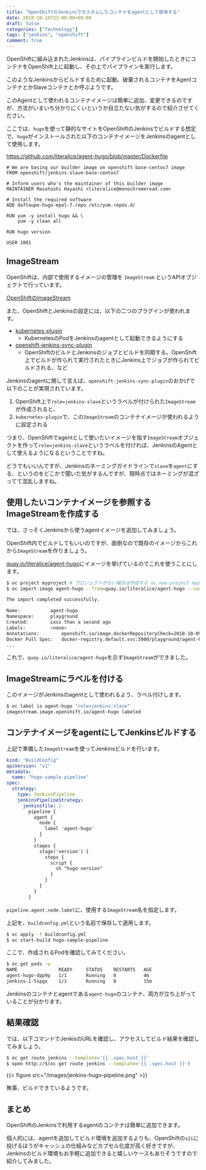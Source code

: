 ```yaml
---
title: "OpenShiftのJenkinsでカスタムしたコンテナをagentとして使用する"
date: 2018-10-16T23:00:00+09:00
draft: false
categories: ["Technology"]
tags: ["jenkins", "openshift"]
comment: true
---
```


OpenShiftに組み込まれたJenkinsは、パイプラインビルドを開始したときにコンテナをOpenShift上に起動し、その上でパイプラインを実行します。

このようなJenkinsからビルドするために起動、破棄されるコンテナをAgentコンテナとかSlaveコンテナとか呼ぶようです。

このAgentとして使われるコンテナイメージは簡単に追加、変更できるのですが、方法がいまいち分かりにくいというか目立たない気がするので紹介させてください。

ここでは、`hugo`を使って静的なサイトをOpenShiftのJenkinsでビルドする想定で、`hugo`がインストールされた以下のコンテナイメージをJenkinsのagentとして使用します。

https://github.com/literalice/agent-hugo/blob/master/Dockerfile

```docker
# We are basing our builder image on openshift base-centos7 image
FROM openshift/jenkins-slave-base-centos7

# Inform users who's the maintainer of this builder image
MAINTAINER Masatoshi Hayashi <literalice@monochromeroad.com>

# Install the required software
ADD daftaupe-hugo-epel-7.repo /etc/yum.repos.d/

RUN yum -y install hugo && \
    yum -y clean all

RUN hugo version

USER 1001
```

## ImageStream

OpenShiftは、内部で使用するイメージの管理を `ImageStream` というAPIオブジェクトで行っています。

[OpenShiftのImageStream](https://nekop.hatenablog.com/entry/2017/12/17/152353)

また、OpenShiftとJenkinsの設定には、以下の二つのプラグインが使われます。

* [kubernetes-plugin](https://github.com/jenkinsci/kubernetes-plugin)
  * KubernetesのPodをJenkinsのagentとして起動できるようにする
* [openshift-jenkins-sync-plugin](https://github.com/openshift/jenkins-sync-plugin)
  * OpenShiftのビルドとJenkinsのジョブとビルドを同期する。OpenShift上でビルドが作られて実行されたときにJenkins上でジョブが作られてビルドされる、など

Jenkinsのagentに関して言えば、`openshift-jenkins-sync-plugin`のおかげで以下のことが実現されています。

1. OpenShift上で`role=jenkins-slave`というラベルが付けられた`ImageStream`が作成されると、
2. `kubernetes-plugin`で、この`ImageStream`のコンテナイメージが使われるように設定される

つまり、OpenShiftでagentとして使いたいイメージを指す`ImageStream`オブジェクトを作って`role=jenkins-slave`というラベルを付ければ、JenkinsのAgentとして使えるようになるということですね。

どうでもいいんですが、Jenkinsのネーミングガイドラインで`slave`を`agent`にする、というのをどこかで聞いた気がするんですが、現時点ではネーミングが混ざってて混乱しますね。

## 使用したいコンテナイメージを参照するImageStreamを作成する

では、さっそくJenkinsから使うagentイメージを追加してみましょう。

OpenShift内でビルドしてもいいのですが、面倒なので既存のイメージからこれから`ImageStream`を作りましょう。

[quay.io/literalice/agent-hugo](https://quay.io/repository/literalice/agent-hugo)にイメージを挙げているのでこれを使うことにします。

```bash
$ oc project myproject # プロジェクトがない場合は作成する oc new-project myproject
$ oc import-image agent-hugo --from=quay.io/literalice/agent-hugo --confirm

The import completed successfully.

Name:			agent-hugo
Namespace:		playground
Created:		Less than a second ago
Labels:			<none>
Annotations:		openshift.io/image.dockerRepositoryCheck=2018-10-09T09:21:24Z
Docker Pull Spec:	docker-registry.default.svc:5000/playground/agent-hugo
...
```

これで、`quay.io/literalice/agent-hugo`を示す`ImageStream`ができました。

## ImageStreamにラベルを付ける

このイメージがJenkinsのagentとして使われるよう、ラベル付けします。

```bash
$ oc label is agent-hugo "role=jenkins-slave"
imagestream.image.openshift.io/agent-hugo labeled
```

## コンテナイメージをagentにしてJenkinsビルドする

上記で準備した`ImageStream`を使ってJenkinsビルドを行います。

```yaml
kind: "BuildConfig"
apiVersion: "v1"
metadata:
  name: "hugo-sample-pipeline"
spec:
  strategy:
    type: JenkinsPipeline
    jenkinsPipelineStrategy:
      jenkinsfile: |-
        pipeline {
          agent {
            node {
              label 'agent-hugo' 
            }
          }
          stages {
            stage('version') {
              steps {
                script {
                  sh "hugo version"
                }
              }
            }
          }
        }
```

`pipeline.agent.node.label`に、使用する`ImageStream`名を指定します。

上記を、`buildconfig.yml`という名前で保存して適用します。

```bash
$ oc apply -f buildconfig.yml
$ oc start-build hugo-sample-pipeline
```

ここで、作成されるPodを確認してみてください。

```bash
$ oc get pods -w
NAME               READY     STATUS    RESTARTS   AGE
agent-hugo-dpp9p   1/1       Running   0          4m
jenkins-1-5spgx    1/1       Running   0          15m
```

Jenkinsのコンテナとagentである`agent-hugo`のコンテナ、両方が立ち上がっていることが分かります。

## 結果確認

では、以下コマンドでJenkisのURLを確認し、アクセスしてビルド結果を確認してみましょう。

```bash
$ oc get route jenkins --template='{{ .spec.host }}'
$ open http://$(oc get route jenkins --template='{{ .spec.host }}')
```

{{< figure src="/images/jenkins-hugo-pipeline.png" >}}

無事、ビルドできているようです。

## まとめ

OpenShiftのJenkinsで利用するagentのコンテナは簡単に追加できます。

個人的には、agentを追加してビルド環境を追加するよりも、OpenShiftの`s2i`に投げるほうがキャッシュの仕組みなどカプセル化度が高く好きですが、  
Jenkinsのビルド環境もお手軽に追加できると嬉しいケースもありそうですので紹介してみました。
